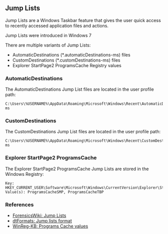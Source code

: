 ## Jump Lists

Jump Lists are a Windows Taskbar feature that gives the user quick access to recently accessed application files and actions.

Jump Lists were introduced in Windows 7

There are multiple variants of Jump Lists:

* AutomaticDestinations (*.automaticDestinations-ms) files
* CustomDestinations (*.customDestinations-ms) files
* Explorer StartPage2 ProgramsCache Registry values

### AutomaticDestinations

The AutomaticDestinations Jump List files are located in the user profile path:

```
C:\Users\%USERNAME%\AppData\Roaming\Microsoft\Windows\Recent\AutomaticDestinations\*.automaticDestinations-ms
```

### CustomDestinations

The CustomDestinations Jump List files are located in the user profile path:

```
C:\Users\%USERNAME%\AppData\Roaming\Microsoft\Windows\Recent\CustomDestinations\*.customDestinations-ms
```

### Explorer StartPage2 ProgramsCache

The Explorer StartPage2 ProgramsCache Jump Lists are stored in the Windows Registry:

```
Key: HKEY_CURRENT_USER\Software\Microsoft\Windows\CurrentVersion\Explorer\StartPage2
Value(s): ProgramsCacheSMP, ProgramsCacheTBP
```

### References

* [ForensicsWiki: Jump Lists](https://forensicswiki.xyz/wiki/index.php?title=Jump_Lists)
* [dtFormats: Jump lists format](https://github.com/libyal/dtformats/blob/main/documentation/Jump%20lists%20format.asciidoc)
* [WinReg-KB: Programs Cache values](https://winreg-kb.readthedocs.io/en/latest/sources/explorer-keys/Program-cache.html)
